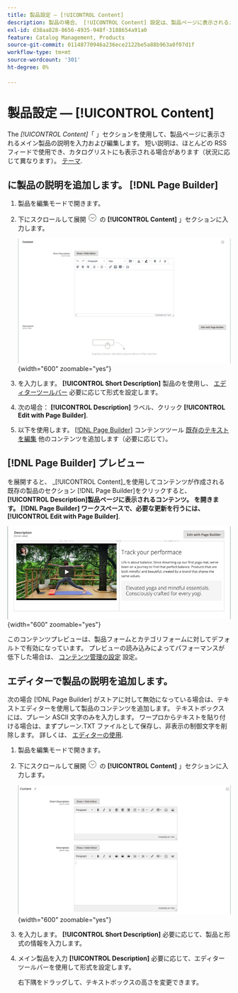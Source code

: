 ```yaml
---
title: 製品設定 — [!UICONTROL Content]
description: 製品の場合、 [!UICONTROL Content] 設定は、製品ページに表示されるメインの製品説明を定義します。
exl-id: d38aa828-8656-4935-948f-3188654a91a0
feature: Catalog Management, Products
source-git-commit: 01148770946a236ece2122be5a88b963a0f07d1f
workflow-type: tm+mt
source-wordcount: '301'
ht-degree: 0%

---
```


# 製品設定 — [!UICONTROL Content]

The _[!UICONTROL Content]_「 」セクションを使用して、製品ページに表示されるメイン製品の説明を入力および編集します。 短い説明は、ほとんどの RSS フィードで使用でき、カタログリストにも表示される場合があります（状況に応じて異なります）。 [テーマ](../content-design/themes.md).

## に製品の説明を追加します。 [!DNL Page Builder]

1. 製品を編集モードで開きます。

1. 下にスクロールして展開 ![拡張セレクター](../assets/icon-display-expand.png) の **[!UICONTROL Content]** 」セクションに入力します。

   ![製品コンテンツ](./assets/product-content.png){width="600" zoomable="yes"}

1. を入力します。 **[!UICONTROL Short Description]** 製品のを使用し、 [エディターツールバー](../content-design/editor.md) 必要に応じて形式を設定します。

1. 次の場合： **[!UICONTROL Description]** ラベル、クリック **[!UICONTROL Edit with Page Builder]**.

1. 以下を使用します。 [[!DNL Page Builder]](../page-builder/introduction.md) コンテンツツール [既存のテキストを編集](../page-builder/text.md) 他のコンテンツを追加します（必要に応じて）。

## [!DNL Page Builder] プレビュー

を展開すると、 _[!UICONTROL Content]_を使用してコンテンツが作成される既存の製品のセクション [!DNL Page Builder]をクリックすると、**[!UICONTROL Description]**製品ページに表示されるコンテンツ。 を開きます。 [!DNL Page Builder] ワークスペースで、必要な更新を行うには、**[!UICONTROL Edit with Page Builder]**.

![説明のプレビュー](../page-builder/assets/pb-product-category-content-preview.png){width="600" zoomable="yes"}

このコンテンツプレビューは、製品フォームとカテゴリフォームに対してデフォルトで有効になっています。 プレビューの読み込みによってパフォーマンスが低下した場合は、 [コンテンツ管理の設定](../configuration-reference/general/content-management.md#advanced-content-tools) 設定。

## エディターで製品の説明を追加します。

次の場合 [!DNL Page Builder] がストアに対して無効になっている場合は、テキストエディターを使用して製品のコンテンツを追加します。 テキストボックスには、プレーン ASCII 文字のみを入力します。 ワープロからテキストを貼り付ける場合は、まずプレーン.TXT ファイルとして保存し、非表示の制御文字を削除します。 詳しくは、 [エディターの使用](../content-design/editor.md).

1. 製品を編集モードで開きます。

1. 下にスクロールして展開 ![拡張セレクター](../assets/icon-display-expand.png) の **[!UICONTROL Content]** 」セクションに入力します。

   ![シンプルな製品コンテンツ](./assets/product-simple-content.png){width="600" zoomable="yes"}

1. を入力します。 **[!UICONTROL Short Description]** 必要に応じて、製品と形式の情報を入力します。

1. メイン製品を入力 **[!UICONTROL Description]** 必要に応じて、エディターツールバーを使用して形式を設定します。

   右下隅をドラッグして、テキストボックスの高さを変更できます。
